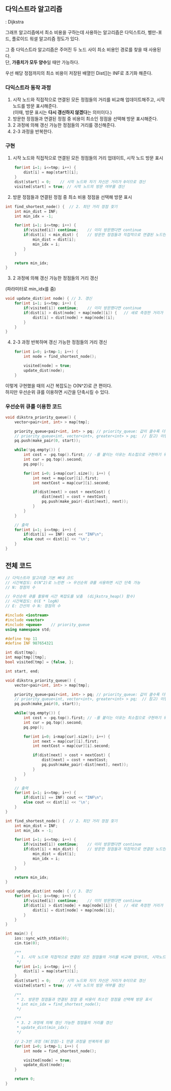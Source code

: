 ## 다익스트라 알고리즘
: Dijkstra

그래프 알고리즘에서 최소 비용을 구하는데 사용하는 알고리즘은 다익스트라, 벨만-포드, 플로이드 워셜 알고리즘 정도가 있다.

그 중 다익스트라 알고리즘은 주어진 두 노드 사이 최소 비용인 경로를 찾을 때 사용된다.  
단, **가중치가 모두 양수**일 때만 가능하다.

우선 해당 정점까지의 최소 비용이 저장된 배열인 Dist[]는 INF로 초기화 해준다.

### 다익스트라 동작 과정
1. 시작 노드와 직접적으로 연결된 모든 정점들의 거리를 비교해 업데이트해주고, 시작 노드를 방문 표시해준다.  
(이때, 방문 표시는 **다시 갱신하지 않겠다**는 의미이다.)
2. 방문한 정점들과 연결된 정점 중 비용이 최소인 정점을 선택해 방문 표시해준다.
3. 2 과정에 의해 갱신 가능한 정점들의 거리를 갱신해준다.
4. 2-3 과정을 반복한다.


### 구현 
1. 시작 노드와 직접적으로 연결된 모든 정점들의 거리 업데이트, 시작 노드 방문 표시  

```cpp
    for(int i=1; i<=tmp; i++) {
        dist[i] = map[start][i];
    }
    dist[start] = 0;    // 시작 노드와 자기 자신은 거리가 0이므로 갱신
    visited[start] = true; // 시작 노드의 방문 여부를 갱신
```

2. 방문 정점들과 연결된 정점 중 최소 비용 정점을 선택해 방문 표시  

```cpp
int find_shortest_node() {  // 2. 최단 거리 정점 찾기
    int min_dist = INF;
    int min_idx = -1;

    for(int i=1; i<=tmp; i++) {
        if(visited[i]) continue;    // 이미 방문했다면 continue
        if(dist[i] < min_dist) {    // 방문한 정점들과 직접적으로 연결된 노드만 해당 if문을 타게 되어있음 (직접 연결X->dist[]=INF일 것)
            min_dist = dist[i];
            min_idx = i;
        }
    }

    return min_idx;
}
```

3. 2 과정에 의해 갱신 가능한 정점들의 거리 갱신  

(파라미터로 min_idx를 줌)
```cpp
void update_dist(int node) { // 3. 갱신
    for(int i=1; i<=tmp; i++) {
        if(visited[i]) continue;    // 이미 방문했다면 continue
        if(dist[i] > dist[node] + map[node][i]) {   // 새로 측정한 거리가 더 짧다면 갱신
            dist[i] = dist[node] + map[node][i];    
        }
    }
}
```

4. 2-3 과정 반복하며 갱신 가능한 정점들의 거리 갱신

```cpp
    for(int i=0; i<tmp-1; i++) {
        int node = find_shortest_node();

        visited[node] = true;
        update_dist(node);
    }
```

이렇게 구현했을 때의 시간 복잡도는 O(N^2)로 큰 편이다.  
하지만 우선순위 큐를 이용하면 시간을 단축시킬 수 있다.

### 우선순위 큐를 이용한 코드
```cpp
void dikstra_priority_queue() {
    vector<pair<int, int> > map[tmp];

    priority_queue<pair<int, int> > pq; // priority_queue: 값이 클수록 더 높은 우선순위를 가짐 (따라서 아래에서 - 를 붙여 반대로 만드는 것)
    // priority_queue<int, vector<int>, greater<int> > pq;  // 참고) 이렇게 선언하면 최소힙으로 구현 가능
    pq.push(make_pair(0, start));

    while(!pq.empty()) {
        int cost = -pq.top().first; // -를 붙이는 이유는 최소힙으로 구현하기 위함 (3, 2, 1 -> 1, 2, 3)
        int cur = pq.top().second;
        pq.pop();

        for(int i=0; i<map[cur].size(); i++) {
            int next = map[cur][i].first;
            int nextCost = map[cur][i].second;

            if(dist[next] > cost + nextCost) {
                dist[next] = cost + nextCost;
                pq.push(make_pair(-dist[next], next));
            }
        }
    }

    // 출력
    for(int i=1; i<=tmp; i++) {
        if(dist[i] == INF) cout << "INF\n";
        else cout << dist[i] << '\n';
    }
}
```

## 전체 코드
```cpp
// 다익스트라 알고리즘 기본 뼈대 코드
// 시간복잡도: O(N^2)로 느린편 -> 우선순위 큐를 사용하면 시간 단축 가능
// N: 정점의 수

// 우선순위 큐를 활용해 시간 복잡도를 낮춤  (dijkstra_heap() 함수)
// 시간복잡도: O(E * logN)
// E: 간선의 수 N: 정점의 수

#include <iostream>
#include <vector>
#include <queue>    // priority_queue
using namespace std;

#define tmp 11
#define INF 987654321

int dist[tmp];
int map[tmp][tmp];
bool visited[tmp] = {false, };

int start, end;

void dikstra_priority_queue() {
    vector<pair<int, int> > map[tmp];

    priority_queue<pair<int, int> > pq; // priority_queue: 값이 클수록 더 높은 우선순위를 가짐 (따라서 아래에서 - 를 붙여 반대로 만드는 것)
    // priority_queue<int, vector<int>, greater<int> > pq;  // 참고) 이렇게 선언하면 최소힙으로 구현 가능
    pq.push(make_pair(0, start));

    while(!pq.empty()) {
        int cost = -pq.top().first; // -를 붙이는 이유는 최소힙으로 구현하기 위함 (3, 2, 1 -> 1, 2, 3)
        int cur = pq.top().second;
        pq.pop();

        for(int i=0; i<map[cur].size(); i++) {
            int next = map[cur][i].first;
            int nextCost = map[cur][i].second;

            if(dist[next] > cost + nextCost) {
                dist[next] = cost + nextCost;
                pq.push(make_pair(-dist[next], next));
            }
        }
    }

    // 출력
    for(int i=1; i<=tmp; i++) {
        if(dist[i] == INF) cout << "INF\n";
        else cout << dist[i] << '\n';
    }
}

int find_shortest_node() {  // 2. 최단 거리 정점 찾기
    int min_dist = INF;
    int min_idx = -1;

    for(int i=1; i<=tmp; i++) {
        if(visited[i]) continue;    // 이미 방문했다면 continue
        if(dist[i] < min_dist) {    // 방문한 정점들과 직접적으로 연결된 노드만 해당 if문을 타게 되어있음 (직접 연결X->dist[]=INF일 것)
            min_dist = dist[i];
            min_idx = i;
        }
    }

    return min_idx;
}

void update_dist(int node) { // 3. 갱신
    for(int i=1; i<=tmp; i++) {
        if(visited[i]) continue;    // 이미 방문했다면 continue
        if(dist[i] > dist[node] + map[node][i]) {   // 새로 측정한 거리가 더 짧다면 갱신
            dist[i] = dist[node] + map[node][i];    
        }
    }
}

int main() {
    ios::sync_with_stdio(0);
    cin.tie(0);

    /**
     * 1. 시작 노드와 직접적으로 연결된 모든 정점들의 거리를 비교해 업데이트, 시작노드를 방문 표시
     */
    for(int i=1; i<=tmp; i++) {
        dist[i] = map[start][i];
    }
    dist[start] = 0;    // 시작 노드와 자기 자신은 거리가 0이므로 갱신
    visited[start] = true; // 시작 노드의 방문 여부를 갱신

    /**
     * 2. 방문한 정점들과 연결된 정점 중 비용이 최소인 정점을 선택해 방문 표시
     * int min_idx = find_shortest_node();
     */

    /**
     * 3. 2 과정에 의해 갱신 가능한 정점들의 거리를 갱신
     * update_dist(min_idx);
     */

    // 2-3번 과정 (N(정점)-1 만큼 과정을 반복하게 됨)
    for(int i=0; i<tmp-1; i++) {
        int node = find_shortest_node();

        visited[node] = true;
        update_dist(node);
    }

    return 0;
}
```
